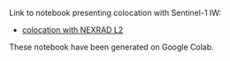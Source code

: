 Link to notebook presenting colocation with Sentinel-1 IW:

- [colocation with NEXRAD L2](readme/readme_nexrad.ipynb)

These notebook have been generated on Google Colab.
